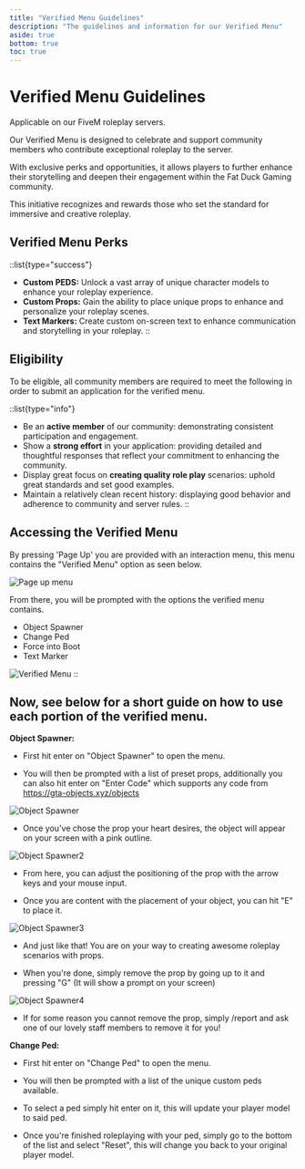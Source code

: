 ```yaml
---
title: "Verified Menu Guidelines"
description: "The guidelines and information for our Verified Menu"
aside: true
bottom: true
toc: true
---
```


# Verified Menu Guidelines
Applicable on our FiveM roleplay servers.

Our Verified Menu is designed to celebrate and support community members who contribute exceptional roleplay to the server. 

With exclusive perks and opportunities, it allows players to further enhance their storytelling and deepen their engagement within the Fat Duck Gaming community. 

This initiative recognizes and rewards those who set the standard for immersive and creative roleplay.

## Verified Menu Perks

::list{type="success"}
- **Custom PEDS:** Unlock a vast array of unique character models to enhance your roleplay experience.
- **Custom Props:** Gain the ability to place unique props to enhance and personalize your roleplay scenes.
- **Text Markers:** Create custom on-screen text to enhance communication and storytelling in your roleplay.
::

## Eligibility

To be eligible, all community members are required to meet the following in order to submit an application for the verified menu.

::list{type="info"}
- Be an **active member** of our community: demonstrating consistent participation and engagement.
- Show a **strong effort** in your application: providing detailed and thoughtful responses that reflect your commitment to enhancing the community.
- Display great focus on **creating quality role play** scenarios: uphold great standards and set good examples.
- Maintain a relatively clean recent history: displaying good behavior and adherence to community and server rules.
::

## Accessing the Verified Menu

By pressing 'Page Up' you are provided with an interaction menu, this menu contains the "Verified Menu" option as seen below.

![Page up menu](https://cdn.fatduckgaming.com/02dc1a0e-fc2c-4361-b351-f5d1933070d0_1726660338905.png)

From there, you will be prompted with the options the verified menu contains.

- Object Spawner
- Change Ped
- Force into Boot
- Text Marker

![Verified Menu](https://i.imgur.com/IqNAh3N.png)
::

## Now, **see below** for a short guide on how to use each portion of the verified menu.

**Object Spawner:** 

- First hit enter on "Object Spawner" to open the menu.

- You will then be prompted with a list of preset props, additionally you can also hit enter on "Enter Code" which supports any code from https://gta-objects.xyz/objects

![Object Spawner](https://i.imgur.com/P9O0vTY.png)

- Once you've chose the prop your heart desires, the object will appear on your screen with a pink outline.

![Object Spawner2](https://i.imgur.com/r5cvYBx.png)

- From here, you can adjust the positioning of the prop with the arrow keys and your mouse input.

- Once you are content with the placement of your object, you can hit "E" to place it.

![Object Spawner3](https://i.imgur.com/fowUy3N.png) 

- And just like that! You are on your way to creating awesome roleplay scenarios with props.

- When you're done, simply remove the prop by going up to it and pressing "G" (It will show a prompt on your screen)

![Object Spawner4](https://i.imgur.com/QGbnizm.png)

- If for some reason you cannot remove the prop, simply /report and ask one of our lovely staff members to remove it for you!

**Change Ped:**

- First hit enter on "Change Ped" to open the menu.

- You will then be prompted with a list of the unique custom peds available.

- To select a ped simply hit enter on it, this will update your player model to said ped.

- Once you're finished roleplaying with your ped, simply go to the bottom of the list and select "Reset", this will change you back to your original player model.

